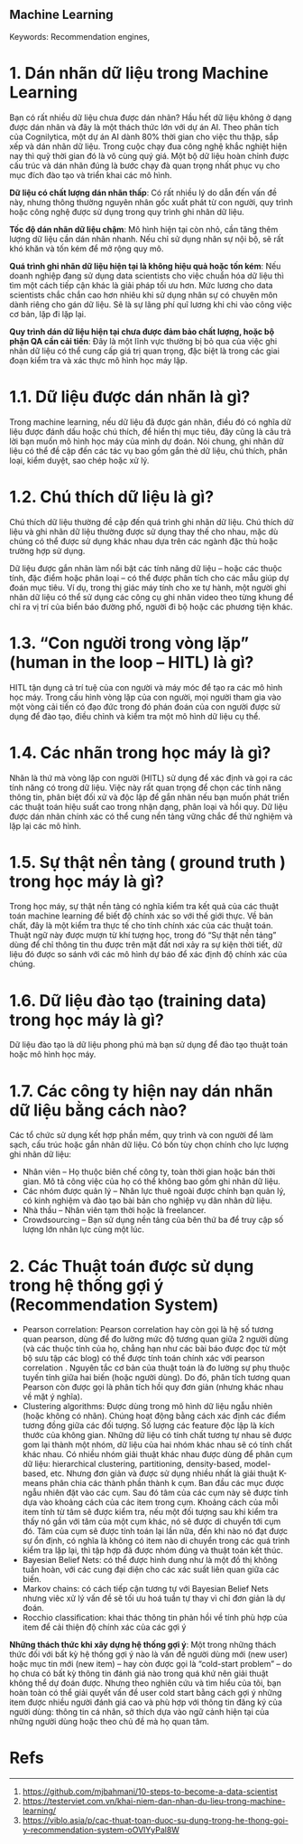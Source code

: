 Machine Learning
---
Keywords: Recommendation engines, 

# 1. Dán nhãn dữ liệu trong Machine Learning
Bạn có rất nhiều dữ liệu chưa được dán nhãn? Hầu hết dữ liệu không ở dạng được dán nhãn và đây là một thách thức lớn với dự án AI. Theo phân tích của Cognilytica, một dự án AI dành 80% thời gian cho việc thu thập, sắp xếp và dán nhãn dữ liệu. Trong cuộc chạy đua công nghệ khắc nghiệt hiện nay thì quỹ thời gian đó là vô cùng quý giá. Một bộ dữ liệu hoàn chỉnh được cấu trúc và dán nhãn đúng là bước chạy đà quan trọng nhất phục vụ cho mục đích đào tạo và triển khai các mô hình.

**Dữ liệu có chất lượng dán nhãn thấp**: Có rất nhiều lý do dẫn đến vấn đề này, nhưng thông thường nguyên nhân gốc xuất phát từ con người, quy trình hoặc công nghệ được sử dụng trong quy trình ghi nhãn dữ liệu.

**Tốc độ dán nhãn dữ liệu chậm**: Mô hình hiện tại còn nhỏ, cần tăng thêm lượng dữ liệu cần dán nhãn nhanh. Nếu chỉ sử dụng nhân sự nội bộ, sẽ rất khó khăn và tốn kém để mở rộng quy mô.

**Quá trình ghi nhãn dữ liệu hiện tại là không hiệu quả hoặc tốn kém**: Nếu doanh nghiệp đang sử dụng data scientists cho việc chuẩn hóa dữ liệu thì tìm một cách tiếp cận khác là giải pháp tối ưu hơn. Mức lương cho data scientists chắc chắn cao hơn nhiêu khi sử dụng nhân sự có chuyên môn dành riêng cho gán dữ liệu. Sẽ là sự lãng phí quĩ lương khi chi vào công việc cơ bản, lặp đi lặp lại.

**Quy trình dán dữ liệu hiện tại chưa được đảm bảo chất lượng, hoặc bộ phận QA cần cải tiến**: Đây là một lĩnh vực thường bị bỏ qua của việc ghi nhãn dữ liệu có thể cung cấp giá trị quan trọng, đặc biệt là trong các giai đoạn kiểm tra và xác thực mô hình học máy lặp.

# 1.1. Dữ liệu được dán nhãn là gì?
Trong machine learning, nếu dữ liệu đã được gán nhãn, điều đó có nghĩa dữ liệu được đánh dấu hoặc chú thích, để hiển thị mục tiêu, đây cũng là câu trả lời bạn muốn mô hình học máy của mình dự đoán. Nói chung, ghi nhãn dữ liệu có thể đề cập đến các tác vụ bao gồm gắn thẻ dữ liệu, chú thích, phân loại, kiểm duyệt, sao chép hoặc xử lý.

# 1.2. Chú thích dữ liệu là gì?
Chú thích dữ liệu thường đề cập đến quá trình ghi nhãn dữ liệu. Chú thích dữ liệu và ghi nhãn dữ liệu thường được sử dụng thay thế cho nhau, mặc dù chúng có thể được sử dụng khác nhau dựa trên các ngành đặc thù hoặc trường hợp sử dụng.

Dữ liệu được gắn nhãn làm nổi bật các tính năng dữ liệu – hoặc các thuộc tính, đặc điểm hoặc phân loại – có thể được phân tích cho các mẫu giúp dự đoán mục tiêu. Ví dụ, trong thị giác máy tính cho xe tự hành, một người ghi nhãn dữ liệu có thể sử dụng các công cụ ghi nhãn video theo từng khung để chỉ ra vị trí của biển báo đường phố, người đi bộ hoặc các phương tiện khác.

# 1.3. “Con người trong vòng lặp” (human in the loop – HITL) là gì?
HITL tận dụng cả trí tuệ của con người và máy móc để tạo ra các mô hình học máy. Trong cấu hình vòng lặp của con người, mọi người tham gia vào một vòng cải tiến có đạo đức trong đó phán đoán của con người được sử dụng để đào tạo, điều chỉnh và kiểm tra một mô hình dữ liệu cụ thể.

# 1.4. Các nhãn trong học máy là gì?
Nhãn là thứ mà vòng lặp con người (HITL) sử dụng để xác định và gọi ra các tính năng có trong dữ liệu. Việc này rất quan trọng để chọn các tính năng thông tin, phân biệt đối xử và độc lập để gắn nhãn nếu bạn muốn phát triển các thuật toán hiệu suất cao trong nhận dạng, phân loại và hồi quy. Dữ liệu được dán nhãn chính xác có thể cung nền tảng vững chắc để thử nghiệm và lặp lại các mô hình.

# 1.5. Sự thật nền tảng ( ground truth ) trong học máy là gì?
Trong học máy, sự thật nền tảng có nghĩa kiểm tra kết quả của các thuật toán machine learning để biết độ chính xác so với thế giới thực. Về bản chất, đây là một kiểm tra thực tế cho tính chính xác của các thuật toán. Thuật ngữ này được mượn từ khí tượng học, trong đó “Sự thật nền tảng” dùng để chỉ thông tin thu được trên mặt đất nơi xảy ra sự kiện thời tiết, dữ liệu đó được so sánh với các mô hình dự báo để xác định độ chính xác của chúng.

# 1.6. Dữ liệu đào tạo (training data) trong học máy là gì?
Dữ liệu đào tạo là dữ liệu phong phú mà bạn sử dụng để đào tạo thuật toán hoặc mô hình học máy.

# 1.7. Các công ty hiện nay dán nhãn dữ liệu bằng cách nào?
Các tổ chức sử dụng kết hợp phần mềm, quy trình và con người để làm sạch, cấu trúc hoặc gắn nhãn dữ liệu. Có bốn tùy chọn chính cho lực lượng ghi nhãn dữ liệu:
- Nhân viên – Họ thuộc biên chế công ty, toàn thời gian hoặc bán thời gian. Mô tả công việc của họ có thể không bao gồm ghi nhãn dữ liệu.
- Các nhóm được quản lý – Nhân lực thuê ngoài được chính bạn quản lý, có kinh nghiệm và đào tạo bài bản cho nghiệp vụ dãn nhãn dữ liệu.
- Nhà thầu – Nhân viên tạm thời hoặc là freelancer.
- Crowdsourcing – Bạn sử dụng nền tảng của bên thứ ba để truy cập số lượng lớn nhân lực cùng một lúc.

# 2. Các Thuật toán được sử dụng trong hệ thống gợi ý (Recommendation System)
- Pearson correlation: Pearson correlation hay còn gọi là hệ số tương quan pearson, dùng để đo lường mức độ tương quan giữa 2 người dùng (và các thuộc tính của họ, chẳng hạn như các bài báo được đọc từ một bộ sưu tập các blog) có thể được tính toán chính xác với pearson correlation . Nguyên tắc cơ bản của thuật toán là đo lường sự phụ thuộc tuyến tính giữa hai biến (hoặc người dùng). Do đó, phân tích tương quan Pearson còn được gọi là phân tích hồi quy đơn giản (nhưng khác nhau về mặt ý nghĩa).
- Clustering algorithms: Được dùng trong mô hình dữ liệu ngẫu nhiên (hoặc không có nhãn). Chúng hoạt động bằng cách xác định các điểm tương đồng giữa các đối tượng. Số lượng các feature độc lập là kích thước của không gian. Những dữ liệu có tính chất tương tự nhau sẽ được gom lại thành một nhóm, dữ liệu của hai nhóm khác nhau sẽ có tính chất khác nhau.
Có nhiều nhóm giải thuật khác nhau được dùng để phân cụm dữ liệu: hierarchical clustering, partitioning, density-based, model-based, etc. Nhưng đơn giản và được sử dụng nhiều nhất là giải thuật K-means phân chia các thành phần thành k cụm. Ban đầu các mục được ngẫu nhiên đặt vào các cụm. Sau đó tâm của các cụm này sẽ được tính dựa vào khoảng cách của các item trong cụm. Khoảng cách của mỗi item tính từ tâm sẽ được kiểm tra, nếu một đối tượng sau khi kiểm tra thấy nó gần với tâm của một cụm khác, nó sẽ được di chuyển tới cụm đó. Tâm của cụm sẽ được tính toán lại lần nữa, đến khi nào nó đạt được sự ổn định, có nghĩa là không có item nào di chuyển trong các quá trình kiểm tra lặp lại, thì tập hợp đã được nhóm đúng và thuật toán kết thúc.
- Bayesian Belief Nets: có thể được hình dung như là một đồ thị không tuần hoàn, với các cung đại diện cho các xác suất liên quan giữa các biến.
- Markov chains: có cách tiếp cận tương tự với Bayesian Belief Nets nhưng viêc xử lý vấn đề sẽ tối ưu hoá tuần tự thay vì chỉ đơn giản là dự đoán.
- Rocchio classification: khai thác thông tin phản hồi về tính phù hợp của item để cải thiện độ chính xác của các gợi ý

**Những thách thức khi xây dựng hệ thống gợi ý**: Một trong những thách thức đối với bất kỳ hệ thống gợi ý nào là vấn đề người dùng mới (new user) hoặc mục tin mới (new item) – hay còn được gọi là “cold-start problem” – do họ chưa có bất kỳ thông tin đánh giá nào trong quá khứ nên giải thuật không thể dự đoán được. Nhưng theo nghiên cứu và tìm hiểu của tôi, bạn hoàn toàn có thể giải quyết vấn đề user cold start bằng cách gợi ý những item được nhiều người đánh giá cao và phù hợp với thông tin đăng ký của người dùng: thông tin cá nhân, sở thích dựa vào ngữ cảnh hiện tại của những người dùng hoặc theo chủ đề mà họ quan tâm.



# Refs
---
1. https://github.com/mjbahmani/10-steps-to-become-a-data-scientist
2. https://testerviet.com.vn/khai-niem-dan-nhan-du-lieu-trong-machine-learning/
3. https://viblo.asia/p/cac-thuat-toan-duoc-su-dung-trong-he-thong-goi-y-recommendation-system-oOVlYyPal8W
